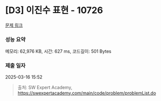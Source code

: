 # [D3] 이진수 표현 - 10726 

[문제 링크](https://swexpertacademy.com/main/code/problem/problemDetail.do?contestProbId=AXRSXf_a9qsDFAXS) 

### 성능 요약

메모리: 62,976 KB, 시간: 627 ms, 코드길이: 501 Bytes

### 제출 일자

2025-03-16 15:52



> 출처: SW Expert Academy, https://swexpertacademy.com/main/code/problem/problemList.do